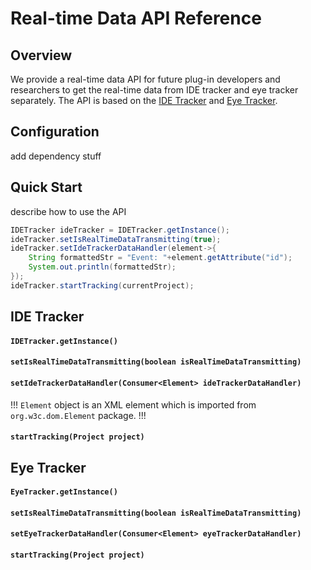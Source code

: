 # Real-time Data API Reference

## Overview
We provide a real-time data API for future plug-in developers and researchers to get the real-time data from IDE tracker and eye tracker separately. The API is based on the [IDE Tracker](#ide-tracker) and [Eye Tracker](#eye-tracker).

## Configuration
add dependency stuff

## Quick Start
describe how to use the API

```java
IDETracker ideTracker = IDETracker.getInstance();
ideTracker.setIsRealTimeDataTransmitting(true);
ideTracker.setIdeTrackerDataHandler(element->{
    String formattedStr = "Event: "+element.getAttribute("id");
    System.out.println(formattedStr);
});
ideTracker.startTracking(currentProject);
```

## IDE Tracker
#### `IDETracker.getInstance()`

#### `setIsRealTimeDataTransmitting(boolean isRealTimeDataTransmitting)`

#### `setIdeTrackerDataHandler(Consumer<Element> ideTrackerDataHandler)`
!!!
`Element` object is an XML element which is imported from `org.w3c.dom.Element` package.
!!!

#### `startTracking(Project project)`

## Eye Tracker

#### `EyeTracker.getInstance()`

#### `setIsRealTimeDataTransmitting(boolean isRealTimeDataTransmitting)`

#### `setEyeTrackerDataHandler(Consumer<Element> eyeTrackerDataHandler)`

#### `startTracking(Project project)`